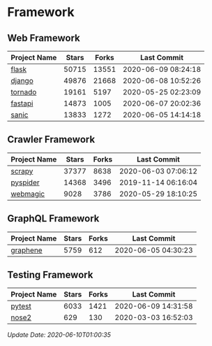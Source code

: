 # Framework

## Web Framework

| Project Name | Stars | Forks | Last Commit |
| ------------ | ----- | ----- | ----------- |
| [flask](https://github.com/pallets/flask) | 50715 | 13551 | 2020-06-09 08:24:18 |
| [django](https://github.com/django/django) | 49876 | 21668 | 2020-06-08 10:52:26 |
| [tornado](https://github.com/tornadoweb/tornado) | 19161 | 5197 | 2020-05-25 02:23:09 |
| [fastapi](https://github.com/tiangolo/fastapi) | 14873 | 1005 | 2020-06-07 20:02:36 |
| [sanic](https://github.com/huge-success/sanic) | 13833 | 1272 | 2020-06-05 14:14:18 |

## Crawler Framework

| Project Name | Stars | Forks | Last Commit |
| ------------ | ----- | ----- | ----------- |
| [scrapy](https://github.com/scrapy/scrapy) | 37377 | 8638 | 2020-06-03 07:06:12 |
| [pyspider](https://github.com/binux/pyspider) | 14368 | 3496 | 2019-11-14 06:16:04 |
| [webmagic](https://github.com/code4craft/webmagic) | 9028 | 3786 | 2020-05-29 18:10:25 |

## GraphQL Framework

| Project Name | Stars | Forks | Last Commit |
| ------------ | ----- | ----- | ----------- |
| [graphene](https://github.com/graphql-python/graphene) | 5759 | 612 | 2020-06-05 04:30:23 |

## Testing Framework

| Project Name | Stars | Forks | Last Commit |
| ------------ | ----- | ----- | ----------- |
| [pytest](https://github.com/pytest-dev/pytest) | 6033 | 1421 | 2020-06-09 14:31:58 |
| [nose2](https://github.com/nose-devs/nose2) | 629 | 130 | 2020-03-03 16:52:03 |

*Update Date: 2020-06-10T01:00:35*